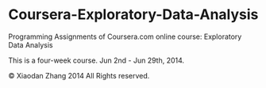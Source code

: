 Coursera-Exploratory-Data-Analysis
==================================

Programming Assignments of Coursera.com online course: Exploratory Data Analysis

This is a four-week course. Jun 2nd - Jun 29th, 2014.

© Xiaodan Zhang 2014 All Rights reserved.

